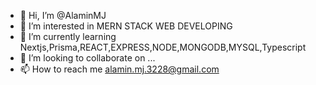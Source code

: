 - 👋 Hi, I’m @AlaminMJ
- 👀 I’m interested in MERN STACK WEB DEVELOPING
- 🌱 I’m currently learning Nextjs,Prisma,REACT,EXPRESS,NODE,MONGODB,MYSQL,Typescript
- 💞️ I’m looking to collaborate on ...
- 📫 How to reach me alamin.mj.3228@gmail.com

<!---
AlaminMJ/AlaminMJ is a ✨ special ✨ repository because its `README.md` (this file) appears on your GitHub profile.
You can click the Preview link to take a look at your changes.
--->
